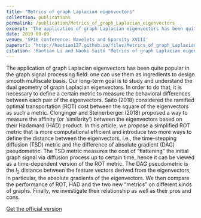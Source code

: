```yaml
---
title: "Metrics of graph Laplacian eigenvectors"
collection: publications
permalink: /publication/Metrics_of_graph_Laplacian_eigenvectors
excerpt: 'The application of graph Laplacian eigenvectors has been quite popular in the graph signal processing field: one can use them as ingredients to design smooth multiscale basis. Our long-term goal is to study and understand the dual geometry of graph Laplacian eigenvectors. In order to do that, it is necessary to define a certain metric to measure the behavioral differences between each pair of the eigenvectors. Saito (2018) considered the ramified optimal transportation (ROT) cost between the square of the eigenvectors as such a metric. Clonginger and Steinerberger (2018) proposed a way to measure the affinity (or ‘similarity’) between the eigenvectors based on their Hadamard (HAD) product. In this article, we propose a simplified ROT metric that is more computational efficient and introduce two more ways to define the distance between the eigenvectors, i.e., the time-stepping diffusion (TSD) metric and the difference of absolute gradient (DAG) pseudometric. The TSD metric measures the cost of “flattening” the initial graph signal via diffusion process up to certain time, hence it can be viewed as a time-dependent version of the ROT metric. The DAG pseudometric is the $l_2$ distance between the feature vectors derived from the eigenvectors, in particular, the absolute gradients of the eigenvectors. We then compare the performance of ROT, HAD and the two new “metrics” on different kinds of graphs. Finally, we investigate their relationship as well as their pros and cons.'
date: 2019-09-09
venue: 'SPIE conference: Wavelets and Sparsity XVIII'
paperurl: 'http://haotian127.github.io/files/Metrics_of_graph_Laplacian_eigenvectors.pdf'
citation: 'Haotian Li and Naoki Saito "Metrics of graph Laplacian eigenvectors", Proc. SPIE 11138, Wavelets and Sparsity XVIII, 111381K (9 September 2019).'
---
```

The application of graph Laplacian eigenvectors has been quite popular in the graph signal processing field: one can use them as ingredients to design smooth multiscale basis. Our long-term goal is to study and understand the dual geometry of graph Laplacian eigenvectors. In order to do that, it is necessary to define a certain metric to measure the behavioral differences between each pair of the eigenvectors. Saito (2018) considered the ramified optimal transportation (ROT) cost between the square of the eigenvectors as such a metric. Clonginger and Steinerberger (2018) proposed a way to measure the affinity (or ‘similarity’) between the eigenvectors based on their Hadamard (HAD) product. In this article, we propose a simplified ROT metric that is more computational efficient and introduce two more ways to define the distance between the eigenvectors, i.e., the time-stepping diffusion (TSD) metric and the difference of absolute gradient (DAG) pseudometric. The TSD metric measures the cost of “flattening” the initial graph signal via diffusion process up to certain time, hence it can be viewed as a time-dependent version of the ROT metric. The DAG pseudometric is the $l_2$ distance between the feature vectors derived from the eigenvectors, in particular, the absolute gradients of the eigenvectors. We then compare the performance of ROT, HAD and the two new “metrics” on different kinds of graphs. Finally, we investigate their relationship as well as their pros and cons.

[Get the official version](https://doi.org/10.1117/12.2528644)


